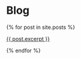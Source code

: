 ---
---
# Blog
{% for post in site.posts %}
    <a href="{{ post.url }}"><p>{{ post.excerpt }}</p></a>
{% endfor %}
